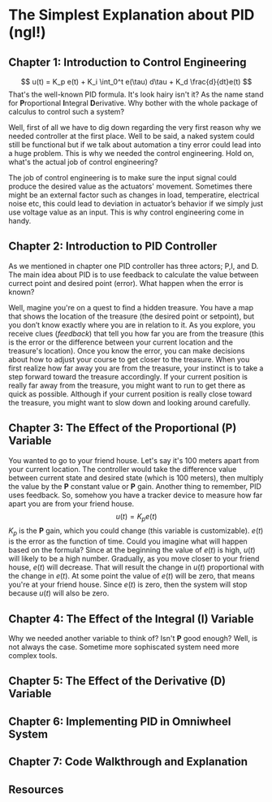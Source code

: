 # The Simplest Explanation about PID (ngl!)
## Chapter 1: Introduction to Control Engineering
$$
u(t) = K_p e(t) + K_i \int_0^t e(\tau) d\tau + K_d \frac{d}{dt}e(t)
$$
That's the well-known PID formula. It's look hairy isn't it? As the name stand for <b>P</b>roportional <b>I</b>ntegral <b>D</b>erivative. Why bother with the whole package of calculus to control such a system?

Well, first of all we have to dig down regarding the very first reason why we needed controller at the first place. Well to be said, a naked system could still be functional but if we talk about automation a tiny error could lead into a huge problem. This is why we needed the control engineering. Hold on, what's the actual job of control engineering? 

The job of control engineering is to make sure the input signal could produce the desired value as the actuators' movement. Sometimes there might be an external factor such as changes in load, temperatire, electrical noise etc, this could lead to deviation in actuator’s behavior if we simply just use voltage value as an input. This is why control engineering come in handy.
## Chapter 2: Introduction to PID Controller 
As we mentioned in chapter one PID controller has three actors; P,I, and D. The main idea about PID is to use feedback to calculate the value between currect point and desired point (error). What happen when the error is known? 

Well, magine you're on a quest to find a hidden treasure. You have a map that shows the location of the treasure (the desired point or setpoint), but you don’t know exactly where you are in relation to it. As you explore, you receive clues (<i>feedback</i>) that tell you how far you are from the treasure (this is the error or the difference between your current location and the treasure's location). Once you know the error, you can make decisions about how to adjust your course to get closer to the treasure. When you first realize how far away you are from the treasure, your instinct is to take a step forward toward the treasure accordingly. If your current position is really far away from the treasure, you might want to run to get there as quick as possible. Although if your current position is really close toward the treasure, you might want to slow down and looking around carefully. 
## Chapter 3: The Effect of the Proportional (P) Variable
You wanted to go to your friend house. Let's say it's 100 meters apart from your current location. The controller would take the difference value between current state and desired state (which is 100 meters), then multiply the value by the <b>P</b> constant value or <b>P</b> gain. Another thing to remember, PID uses feedback. So, somehow you have a tracker device to measure how far apart you are from your friend house.
$$
u(t) = K_p e(t)
$$
$K_p$ is the <b>P</b> gain, which you could change (this variable is customizable).  $e(t)$ is the error as the function of time. Could you imagine what will happen based on the formula? Since at the beginning the value of $e(t)$ is high, $u(t)$ will likely to be a high number. Gradually, as you move closer to your friend house, $e(t)$ will decrease. That will result the change in $u(t)$ proportional with the change in $e(t)$. At some point the value of $e(t)$ will be zero, that means you're at your friend house. Since $e(t)$ is zero, then the system will stop because $u(t)$ will also be zero. 
## Chapter 4: The Effect of the Integral (I) Variable
Why we needed another variable to think of? Isn't <b>P</b> good enough? Well, is not always the case. Sometime more sophiscated system need more complex tools.
## Chapter 5: The Effect of the Derivative (D) Variable
## Chapter 6: Implementing PID in Omniwheel System
## Chapter 7: Code Walkthrough and Explanation
## Resources

